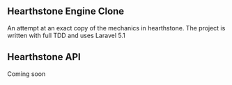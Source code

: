 ## Hearthstone Engine Clone

An attempt at an exact copy of the mechanics in hearthstone.  The project is written with full TDD and uses Laravel 5.1

## Hearthstone API

Coming soon

